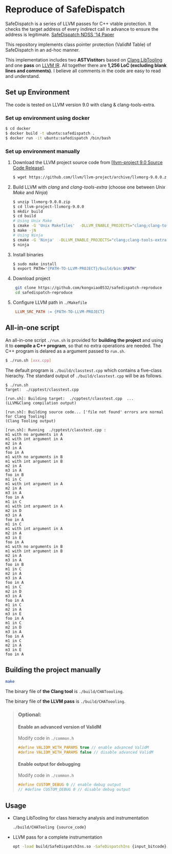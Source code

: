 # Reproduce of SafeDispatch

SafeDispatch is a series of LLVM passes for C++ vtable protection. It checks the target address of every indirect call in advance to ensure the address is legitimate. [SafeDispatch NDSS '14 Paper](https://homes.cs.washington.edu/~ztatlock/pubs/sd-jang-ndss14.pdf)

This repository implements class pointer protection (ValidM Table) of SafeDispatch in an ad-hoc manner.

This implementation includes two **ASTVistitor**s based on [Clang LibTooling](https://clang.llvm.org/docs/LibTooling.html) and one **pass** on [LLVM IR](https://llvm.org/docs/LangRef.html). All together there are **1,256 LoC (excluding blank lines and comments)**. I believe all comments in the code are easy to read and understand.

## Set up Environment
The code is tested on LLVM version 9.0 with clang & clang-tools-extra.

### Set up environment using docker
```bash
$ cd docker
$ docker build -t ubuntu:safedispatch .
$ docker run -it ubuntu:safedispatch /bin/bash
```

### Set up environment manually
1. Download the LLVM project source code from [[llvm-project 9.0 Source Code Release](https://github.com/llvm/llvm-project/archive/llvmorg-9.0.0.zip)].
   ```bash
   $ wget https://github.com/llvm/llvm-project/archive/llvmorg-9.0.0.zip
   ```
2. Build LLVM with *clang* and *clang-tools-extra* (choose one between *Unix Make* and *Ninja*)
   ```bash
   $ unzip llvmorg-9.0.0.zip
   $ cd llvm-project-llvmorg-9.0.0
   $ mkdir build
   $ cd build
   # Using Unix Make
   $ cmake -G 'Unix Makefiles'  -DLLVM_ENABLE_PROJECTS="clang;clang-tools-extra" ../llvm
   $ make -jN
   # Using Ninja
   $ cmake -G 'Ninja'  -DLLVM_ENABLE_PROJECTS="clang;clang-tools-extra" ../llvm
   $ ninja
   ```
3. Install binaries
   ```bash
   $ sudo make install
   $ export PATH="{PATH-TO-LLVM-PROJECT}/build/bin:$PATH"
   ```
4. Download project
   ```bash
    git clone https://github.com/kongxiao0532/safedispatch-reproduce
    cd safedispatch-reproduce
    ```
5. Configure LLVM path in ```./Makefile```
   ```makefile
    LLVM_SRC_PATH := {PATH-TO-LLVM-PROJECT}
   ```

## All-in-one script
An all-in-one script ```./run.sh``` is provided for **building the project** and using it to **compile a C++ program**, so that no extra operations are needed. The C++ program is delared as a argument passed to ```run.sh```.
```bash
$ ./run.sh [xxx.cpp]
```
 The default program is ```./build/classtest.cpp``` which contains a five-class hierachy. The standard output of ```./build/classtest.cpp``` will be as follows.
```shell
$ ./run.sh
Target:  ./cpptest/classtest.cpp

[run.sh]: Building target:  ./cpptest/classtest.cpp  ...
(LLVM&Clang compilation output)

[run.sh]: Building source code... ['file not found' errors are normal for Clang Tooling]
(Clang Tooling output)

[run.sh]: Running  ./cpptest/classtest.cpp :
m1 with no arguments in A
m1 with int argument in A
m2 in A
m3 in A
foo in A
m1 with no arguments in B
m1 with int argument in B
m2 in A
m3 in A
foo in B
m1 in C
m1 with int argument in A
m2 in A
m3 in A
foo in A
m1 in C
m1 with int argument in A
m2 in D
m3 in A
foo in A
m1 in C
m1 with int argument in A
m2 in A
m3 in E
foo in A
m1 with no arguments in B
m1 with int argument in B
m2 in A
m3 in A
foo in B
m1 in C
m2 in A
m3 in A
foo in A
m1 in C
m2 in D
m3 in A
foo in A
m1 in C
m2 in A
m3 in E
foo in A
m1 in C
m2 in D
m3 in A
foo in A
m1 in C
m2 in A
m3 in E
foo in A
```


## Building the project manually
```bash
make
```
The binary file of **the Clang tool** is ```./build/CHAToooling```.

The binary file of **the LLVM pass** is ```./build/CHAToooling```.

> ### Optional:
> #### Enable an advanced version of ValidM
> Modify code in ```./common.h```
> ```cpp
> #define VALIDM_WITH_PARAMS true // enable advanced ValidM
> #define VALIDM_WITH_PARAMS false // disable advanced ValidM
> ```
> #### Enable output for debugging
> Modify code in ```./common.h```
> ```cpp
> #define CUSTOM_DEBUG 0 // enable debug output
> // #define CUSTOM_DEBUG 0 // disable debug output
> ```


## Usage
- Clang LibTooling for class hierachy analysis and instrumentation
  ```bash
  ./build/CHATooling {source_code}
  ```
- LLVM pass for a complete instrumentation
  ```bash
  opt -load build/SafeDispatchIns.so -SafeDispatchIns {input_bitcode} > {output_bitcode}
  ```
